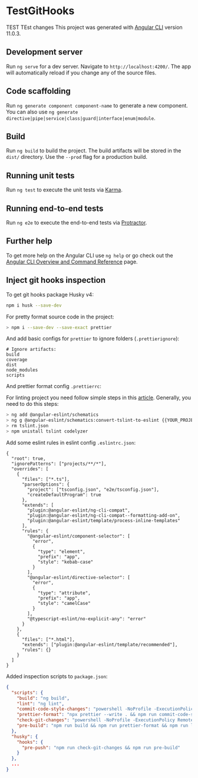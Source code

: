 # TestGitHooks

TEST TEst changes
This project was generated with [Angular CLI](https://github.com/angular/angular-cli) version 11.0.3.

## Development server

Run `ng serve` for a dev server. Navigate to `http://localhost:4200/`. The app will automatically reload if you change any of the source files.

## Code scaffolding

Run `ng generate component component-name` to generate a new component. You can also use `ng generate directive|pipe|service|class|guard|interface|enum|module`.

## Build

Run `ng build` to build the project. The build artifacts will be stored in the `dist/` directory. Use the `--prod` flag for a production build.

## Running unit tests

Run `ng test` to execute the unit tests via [Karma](https://karma-runner.github.io).

## Running end-to-end tests

Run `ng e2e` to execute the end-to-end tests via [Protractor](http://www.protractortest.org/).

## Further help

To get more help on the Angular CLI use `ng help` or go check out the [Angular CLI Overview and Command Reference](https://angular.io/cli) page.

## Inject git hooks inspection

To get git hooks package Husky v4:

```bash
npm i husk --save-dev
```

For pretty format source code in the project:

```bash
> npm i --save-dev --save-exact prettier
```

And add basic configs for `prettier` to ignore folders (`.prettierignore`):

```text
# Ignore artifacts:
build
coverage
dist
node_modules
scripts
```

And prettier format config `.prettierrc`:

For linting project you need follow simple steps in this [article](https://github.com/angular-eslint/angular-eslint#migrating-an-angular-cli-project-from-codelyzer-and-tslint).
Generally, you need to do this steps:

```bash
> ng add @angular-eslint/schematics
> ng g @angular-eslint/schematics:convert-tslint-to-eslint {{YOUR_PROJECT_NAME_GOES_HERE}}
> rm tslint.json
> npm unistall tslint codelyzer
```

Add some eslint rules in eslint config `.eslintrc.json`:

```text
{
  "root": true,
  "ignorePatterns": ["projects/**/*"],
  "overrides": [
    {
      "files": ["*.ts"],
      "parserOptions": {
        "project": ["tsconfig.json", "e2e/tsconfig.json"],
        "createDefaultProgram": true
      },
      "extends": [
        "plugin:@angular-eslint/ng-cli-compat",
        "plugin:@angular-eslint/ng-cli-compat--formatting-add-on",
        "plugin:@angular-eslint/template/process-inline-templates"
      ],
      "rules": {
        "@angular-eslint/component-selector": [
          "error",
          {
            "type": "element",
            "prefix": "app",
            "style": "kebab-case"
          }
        ],
        "@angular-eslint/directive-selector": [
          "error",
          {
            "type": "attribute",
            "prefix": "app",
            "style": "camelCase"
          }
        ],
        "@typescript-eslint/no-explicit-any": "error"
      }
    },
    {
      "files": ["*.html"],
      "extends": ["plugin:@angular-eslint/template/recommended"],
      "rules": {}
    }
  ]
}
```

Added inspection scripts to `package.json`:

```json
{
  "scripts": {
    "build": "ng build",
    "lint": "ng lint",
    "commit-code-style-changes": "powershell -NoProfile -ExecutionPolicy RemoteSigned -Command ./scripts/apply-code-style.ps1",
    "prettier-format": "npx prettier --write . && npm run commit-code-style-changes",
    "check-git-changes": "powershell -NoProfile -ExecutionPolicy RemoteSigned -Command ./scripts/check-git-changes.ps1",
    "pre-build": "npm run build && npm run prettier-format && npm run lint && npm run build"
  },
  "husky": {
    "hooks": {
      "pre-push": "npm run check-git-changes && npm run pre-build"
    }
  },
  ...
}
```
